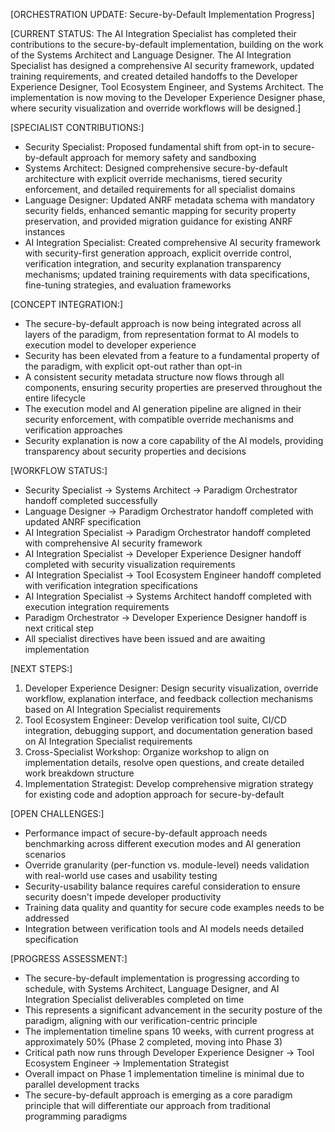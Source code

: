 [ORCHESTRATION UPDATE: Secure-by-Default Implementation Progress]

[CURRENT STATUS: The AI Integration Specialist has completed their contributions to the secure-by-default implementation, building on the work of the Systems Architect and Language Designer. The AI Integration Specialist has designed a comprehensive AI security framework, updated training requirements, and created detailed handoffs to the Developer Experience Designer, Tool Ecosystem Engineer, and Systems Architect. The implementation is now moving to the Developer Experience Designer phase, where security visualization and override workflows will be designed.]

[SPECIALIST CONTRIBUTIONS:]
- Security Specialist: Proposed fundamental shift from opt-in to secure-by-default approach for memory safety and sandboxing
- Systems Architect: Designed comprehensive secure-by-default architecture with explicit override mechanisms, tiered security enforcement, and detailed requirements for all specialist domains
- Language Designer: Updated ANRF metadata schema with mandatory security fields, enhanced semantic mapping for security property preservation, and provided migration guidance for existing ANRF instances
- AI Integration Specialist: Created comprehensive AI security framework with security-first generation approach, explicit override control, verification integration, and security explanation transparency mechanisms; updated training requirements with data specifications, fine-tuning strategies, and evaluation frameworks

[CONCEPT INTEGRATION:]
- The secure-by-default approach is now being integrated across all layers of the paradigm, from representation format to AI models to execution model to developer experience
- Security has been elevated from a feature to a fundamental property of the paradigm, with explicit opt-out rather than opt-in
- A consistent security metadata structure now flows through all components, ensuring security properties are preserved throughout the entire lifecycle
- The execution model and AI generation pipeline are aligned in their security enforcement, with compatible override mechanisms and verification approaches
- Security explanation is now a core capability of the AI models, providing transparency about security properties and decisions

[WORKFLOW STATUS:]
- Security Specialist → Systems Architect → Paradigm Orchestrator handoff completed successfully
- Language Designer → Paradigm Orchestrator handoff completed with updated ANRF specification
- AI Integration Specialist → Paradigm Orchestrator handoff completed with comprehensive AI security framework
- AI Integration Specialist → Developer Experience Designer handoff completed with security visualization requirements
- AI Integration Specialist → Tool Ecosystem Engineer handoff completed with verification integration specifications
- AI Integration Specialist → Systems Architect handoff completed with execution integration requirements
- Paradigm Orchestrator → Developer Experience Designer handoff is next critical step
- All specialist directives have been issued and are awaiting implementation

[NEXT STEPS:]
1. Developer Experience Designer: Design security visualization, override workflow, explanation interface, and feedback collection mechanisms based on AI Integration Specialist requirements
2. Tool Ecosystem Engineer: Develop verification tool suite, CI/CD integration, debugging support, and documentation generation based on AI Integration Specialist requirements
3. Cross-Specialist Workshop: Organize workshop to align on implementation details, resolve open questions, and create detailed work breakdown structure
4. Implementation Strategist: Develop comprehensive migration strategy for existing code and adoption approach for secure-by-default

[OPEN CHALLENGES:]
- Performance impact of secure-by-default approach needs benchmarking across different execution modes and AI generation scenarios
- Override granularity (per-function vs. module-level) needs validation with real-world use cases and usability testing
- Security-usability balance requires careful consideration to ensure security doesn't impede developer productivity
- Training data quality and quantity for secure code examples needs to be addressed
- Integration between verification tools and AI models needs detailed specification

[PROGRESS ASSESSMENT:]
- The secure-by-default implementation is progressing according to schedule, with Systems Architect, Language Designer, and AI Integration Specialist deliverables completed on time
- This represents a significant advancement in the security posture of the paradigm, aligning with our verification-centric principle
- The implementation timeline spans 10 weeks, with current progress at approximately 50% (Phase 2 completed, moving into Phase 3)
- Critical path now runs through Developer Experience Designer → Tool Ecosystem Engineer → Implementation Strategist
- Overall impact on Phase 1 implementation timeline is minimal due to parallel development tracks
- The secure-by-default approach is emerging as a core paradigm principle that will differentiate our approach from traditional programming paradigms